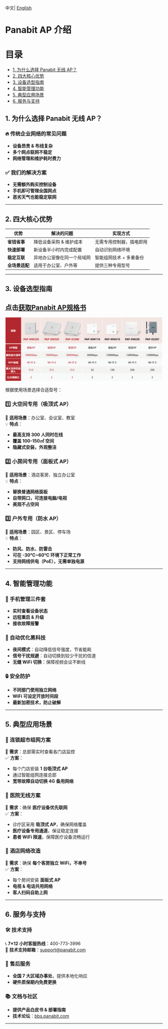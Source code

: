 <p>
    中文| <a href="README_EN.md"> English <a/> 
      
# Panabit AP 介绍  

# 目录

- [1. 为什么选择 Panabit 无线 AP？](#1-为什么选择-panabit-无线-ap)
- [2. 四大核心优势](#2-四大核心优势)
- [3. 设备选型指南](#3-设备选型指南)
- [4. 智能管理功能](#4-智能管理功能)
- [5. 典型应用场景](#5-典型应用场景)
- [6. 服务与支持](#6-服务与支持)

## 1. 为什么选择 Panabit 无线 AP？

### 🔥 传统企业网络的常见问题
- **设备昂贵 & 布线复杂**
- **多个网点联网不稳定**
- **网络管理和维护耗时费力**

### ✅ 我们的解决方案
- **无需额外购买控制设备**
- **手机即可管理全国网点**
- **恶劣天气也能稳定联网**

---

## 2. 四大核心优势

| **优势**  | **解决的问题**  | **实现方式**  |
|-----------|---------------|-------------|
| **省钱省事** | 降低设备采购 & 维护成本 | 无需专用控制器，插电即用 |
| **快速部署** | 新设备半小时内完成配置 | 自动识别网络环境 |
| **稳定互联** | 异地办公室像在同一个局域网 | 智能组网技术 + 多重备份 |
| **全场景适配** | 适用于办公室、户外等 | 提供三种专用型号 |

---

## 3. 设备选型指南

## 点击[获取Panabit AP规格书](Specification)

 ![步骤1](pics/AP.png)


根据使用场景选择合适型号：

### 1️⃣ 大空间专用（吸顶式 AP）
📍 **适用场景**：办公室、会议室、教室  
💡 **特点**：
- **最高支持 300 人同时在线**
- **覆盖 100-150㎡ 空间**
- **隐藏式安装，外观整洁**

### 2️⃣ 小房间专用（面板式 AP）
📍 **适用场景**：酒店客房、独立办公室  
💡 **特点**：
- **替换普通网络面板**
- **自带网口，可连接电脑/电视**
- **美观不占空间**

### 3️⃣ 户外专用（防水 AP）
📍 **适用场景**：园区、景区、停车场  
💡 **特点**：
- **防风、防水、防雷击**
- **可在 -30℃~60℃ 环境下正常工作**
- **支持网线供电（PoE），无需单独电源**

---

## 4. 智能管理功能

### 📱 手机管理三件套
- **实时查看设备状态**
- **远程重启 & 升级**
- **接收故障报警**

### 🚀 自动优化黑科技
- **夜间模式**：自动降低信号强度，节省能耗
- **信号干扰规避**：自动切换到较少干扰的信道
- **无缝 WiFi 切换**：保障视频会议不断线

### 🔒 安全防护
- **不同部门使用独立网络**
- **WiFi 可设定开放时间段**
- **最新加密技术，防止破解**

---

## 5. 典型应用场景

### 🏪 **连锁超市组网方案**
📌 **需求**：总部需实时查看各门店监控  
✅ **方案**：
- 每个门店安装 **1 台吸顶式 AP**
- 通过智能组网连接总部
- **宽带故障自动切换 4G 备用网络**

### 🏥 **医院无线方案**
📌 **需求**：确保 **医疗设备优先联网**  
✅ **方案**：
- 诊疗区采用 **吸顶式 AP**，确保网络覆盖
- **医疗设备专用通道**，保证稳定连接
- **患者 WiFi 限速**，保障医疗设备流畅运行

### 🏨 **酒店网络改造**
📌 **需求**：确保 **每个客房独立 WiFi，不串号**  
✅ **方案**：
- 每个房间安装 **面板式 AP**
- **电视 & 电话共用网络**
- **客人扫码自助上网**

---

## 6. 服务与支持

### 🛠️ **技术支持**
📞 **7×12 小时客服热线**：400-773-3996  
📧 **技术支持邮箱**：support@panabit.com  

### 🔄 **售后服务**
- **全国 7 大区域办事处**，提供本地化响应
- **硬件质保期内免费更换**

### 📚 **文档与社区**
- **提供产品白皮书 & 部署指南**
- **技术论坛**：[bbs.panabit.com](https://bbs.panabit.com)

---


